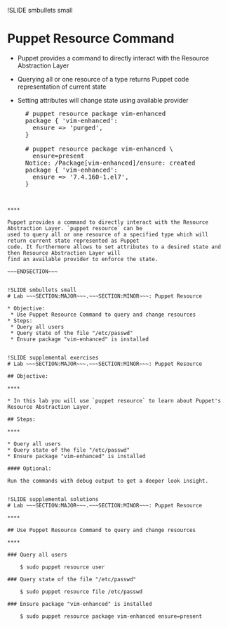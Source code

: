 !SLIDE smbullets small
# Puppet Resource Command

* Puppet provides a command to directly interact with the Resource Abstraction Layer
* Querying all or one resource of a type returns Puppet code representation of current state
* Setting attributes will change state using available provider

    <pre>
    # puppet resource package vim-enhanced
    package { 'vim-enhanced':
      ensure => 'purged',
    }

    # puppet resource package vim-enhanced \
      ensure=present
    Notice: /Package[vim-enhanced]/ensure: created
    package { 'vim-enhanced':
      ensure => '7.4.160-1.el7',
    }
    </pre>

~~~SECTION:handouts~~~

****

Puppet provides a command to directly interact with the Resource Abstraction Layer. `puppet resource` can be
used to query all or one resource of a specified type which will return current state represented as Puppet
code. It furthermore allows to set attributes to a desired state and then Resource Abstraction Layer will
find an available provider to enforce the state.

~~~ENDSECTION~~~


!SLIDE smbullets small
# Lab ~~~SECTION:MAJOR~~~.~~~SECTION:MINOR~~~: Puppet Resource

* Objective:
 * Use Puppet Resource Command to query and change resources
* Steps:
 * Query all users
 * Query state of the file "/etc/passwd"
 * Ensure package "vim-enhanced" is installed


!SLIDE supplemental exercises
# Lab ~~~SECTION:MAJOR~~~.~~~SECTION:MINOR~~~: Puppet Resource

## Objective:

****

* In this lab you will use `puppet resource` to learn about Puppet's Resource Abstraction Layer.

## Steps:

****

* Query all users
* Query state of the file "/etc/passwd"
* Ensure package "vim-enhanced" is installed

#### Optional:

Run the commands with debug output to get a deeper look insight.


!SLIDE supplemental solutions
# Lab ~~~SECTION:MAJOR~~~.~~~SECTION:MINOR~~~: Puppet Resource

****

## Use Puppet Resource Command to query and change resources

****

### Query all users

    $ sudo puppet resource user

### Query state of the file "/etc/passwd"

    $ sudo puppet resource file /etc/passwd 

### Ensure package "vim-enhanced" is installed

    $ sudo puppet resource package vim-enhanced ensure=present
